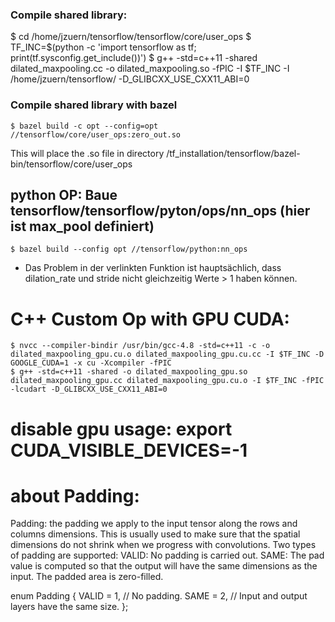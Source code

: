 ### Compile shared library:
$ cd /home/jzuern/tensorflow/tensorflow/core/user_ops
$ TF_INC=$(python -c 'import tensorflow as tf; print(tf.sysconfig.get_include())')
$ g++ -std=c++11 -shared dilated_maxpooling.cc -o dilated_maxpooling.so -fPIC -I $TF_INC -I /home/jzuern/tensorflow/ -D_GLIBCXX_USE_CXX11_ABI=0




### Compile shared library with bazel
```
$ bazel build -c opt --config=opt //tensorflow/core/user_ops:zero_out.so
```
This will place the .so file in directory /tf_installation/tensorflow/bazel-bin/tensorflow/core/user_ops




## python OP: Baue tensorflow/tensorflow/pyton/ops/nn_ops (hier ist max_pool definiert)
```
$ bazel build --config opt //tensorflow/python:nn_ops
```

- Das Problem in der verlinkten Funktion ist hauptsächlich, dass dilation_rate und stride nicht gleichzeitig Werte > 1 haben können.



# C++ Custom Op with GPU CUDA:
```
$ nvcc --compiler-bindir /usr/bin/gcc-4.8 -std=c++11 -c -o dilated_maxpooling_gpu.cu.o dilated_maxpooling_gpu.cu.cc -I $TF_INC -D GOOGLE_CUDA=1 -x cu -Xcompiler -fPIC
$ g++ -std=c++11 -shared -o dilated_maxpooling_gpu.so dilated_maxpooling_gpu.cc dilated_maxpooling_gpu.cu.o -I $TF_INC -fPIC -lcudart -D_GLIBCXX_USE_CXX11_ABI=0
```

# disable gpu usage: export CUDA_VISIBLE_DEVICES=-1


# about Padding:

Padding: the padding we apply to the input tensor along the rows and columns dimensions. This is usually used to make sure that the spatial dimensions do not shrink when we progress with convolutions. Two types of padding are supported:
VALID: No padding is carried out.
SAME: The pad value is computed so that the output will have the same dimensions as the input.
The padded area is zero-filled.

enum Padding {
  VALID = 1,  // No padding.
  SAME = 2,   // Input and output layers have the same size.
};
